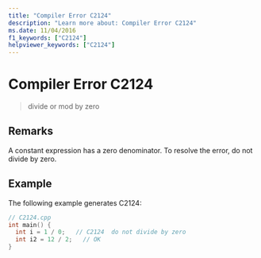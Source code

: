 ```yaml
---
title: "Compiler Error C2124"
description: "Learn more about: Compiler Error C2124"
ms.date: 11/04/2016
f1_keywords: ["C2124"]
helpviewer_keywords: ["C2124"]
---
```

# Compiler Error C2124

> divide or mod by zero

## Remarks

A constant expression has a zero denominator. To resolve the error, do not divide by zero.

## Example

The following example generates C2124:

```cpp
// C2124.cpp
int main() {
  int i = 1 / 0;   // C2124  do not divide by zero
  int i2 = 12 / 2;   // OK
}
```
